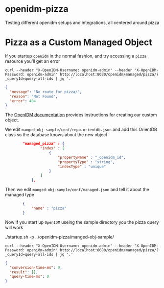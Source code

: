 openidm-pizza
=============

Testing different openidm setups and integrations, all centered around pizza

# Pizza as a Custom Managed Object

If you startup `openidm` in the normal fashion, and try accessing a `pizza` resource you'll get an error

    curl --header "X-OpenIDM-Username: openidm-admin" --header "X-OpenIDM-Password: openidm-admin" http://localhost:8080/openidm/managed/pizza/?_queryId=query-all-ids | jq '.'

```json
{
  "message": "No route for pizza/",
  "reason": "Not Found",
  "error": 404
}
```

The [OpenIDM documentation](http://openidm.forgerock.org/doc/integrators-guide/index.html#custom-managed-objects) provides instructions for creating our custom object.

We edit `manged-obj-sample/conf/repo.orientdb.json` and add this OrientDB class so the database knows about the new object

```json
	    "managed_pizza" : {
	            "index" : [
                    {
                        "propertyName" : "_openidm_id",
                        "propertyType" : "string",
                        "indexType" : "unique"
                    }
                ]
            },
``` 

Then we edit `manged-obj-sample/conf/managed.json` and tell it about the managed type

```json
        {
            "name" : "pizza"
        }
```

Now if you start up `OpenIDM` useing the sample directory you the pizza query will work

  ./startup.sh -p ../openidm-pizza/manged-obj-sample/


    curl --header "X-OpenIDM-Username: openidm-admin" --header "X-OpenIDM-Password: openidm-admin" http://localhost:8080/openidm/managed/pizza/?_queryId=query-all-ids | jq '.'
```json
{
  "conversion-time-ms": 0,
  "result": [],
  "query-time-ms": 0
}
```